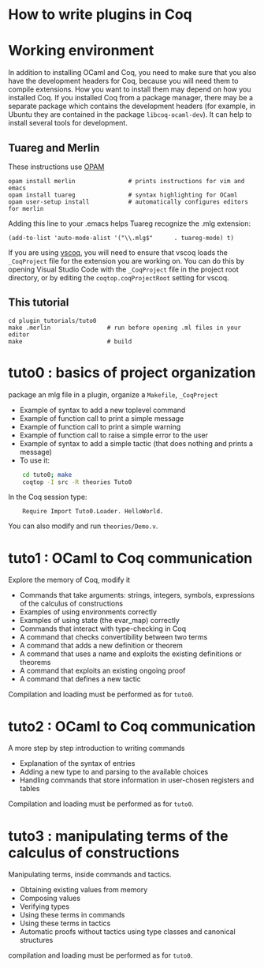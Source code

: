 How to write plugins in Coq
===========================
  # Working environment

  In addition to installing OCaml and Coq, you need to make sure that you also have the development
  headers for Coq, because you will need them to compile extensions. How you want to install them
  may depend on how you installed Coq. If you installed Coq from a package manager, there may be a separate package
  which contains the development headers (for example, in Ubuntu they are contained in the package
  `libcoq-ocaml-dev`). It can help to install several tools for development.

  ## Tuareg and Merlin

  These instructions use [OPAM](http://opam.ocaml.org/doc/Install.html)

```shell
opam install merlin               # prints instructions for vim and emacs
opam install tuareg               # syntax highlighting for OCaml
opam user-setup install           # automatically configures editors for merlin
```

  Adding this line to your .emacs helps Tuareg recognize the .mlg extension:

```shell
(add-to-list 'auto-mode-alist '("\\.mlg$"      . tuareg-mode) t)
```

  If you are using [vscoq](https://github.com/coq-community/vscoq),
  you will need to ensure that vscoq loads the `_CoqProject` file for the extension
  you are working on. You can do this by opening Visual Studio Code with the `_CoqProject`
  file in the project root directory, or by editing the `coqtop.coqProjectRoot` setting for vscoq.

  ## This tutorial

```shell
cd plugin_tutorials/tuto0
make .merlin                # run before opening .ml files in your editor
make                        # build
```

  # tuto0 : basics of project organization
  package an mlg file in a plugin, organize a `Makefile`, `_CoqProject`
  - Example of syntax to add a new toplevel command
  - Example of function call to print a simple message
  - Example of function call to print a simple warning
  - Example of function call to raise a simple error to the user
  - Example of syntax to add a simple tactic
      (that does nothing and prints a message)
  - To use it:

```bash
    cd tuto0; make
    coqtop -I src -R theories Tuto0
```

  In the Coq session type:
```coq
    Require Import Tuto0.Loader. HelloWorld.
```

  You can also modify and run `theories/Demo.v`.

  # tuto1 : OCaml to Coq communication
  Explore the memory of Coq, modify it
  - Commands that take arguments: strings, integers, symbols, expressions of the calculus of constructions
  - Examples of using environments correctly
  - Examples of using state (the evar_map) correctly
  - Commands that interact with type-checking in Coq
  - A command that checks convertibility between two terms
  - A command that adds a new definition or theorem
  - A command that uses a name and exploits the existing definitions or theorems
  - A command that exploits an existing ongoing proof
  - A command that defines a new tactic

  Compilation and loading must be performed as for `tuto0`.

  # tuto2 : OCaml to Coq communication
  A more step by step introduction to writing commands
  - Explanation of the syntax of entries
  - Adding a new type to and parsing to the available choices
  - Handling commands that store information in user-chosen registers and tables

  Compilation and loading must be performed as for `tuto0`.

  # tuto3 : manipulating terms of the calculus of constructions
  Manipulating terms, inside commands and tactics.
  - Obtaining existing values from memory
  - Composing values
  - Verifying types
  - Using these terms in commands
  - Using these terms in tactics
  - Automatic proofs without tactics using type classes and canonical structures

  compilation and loading must be performed as for `tuto0`.
